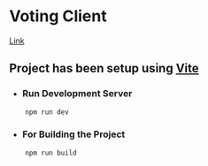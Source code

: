 # Voting Client

[Link](https://dvoting.github.io)

## Project has been setup using [Vite](https://vitejs.dev/)

- ### Run Development Server

```sh
    npm run dev
```

- ### For Building the Project

```sh
    npm run build
```
